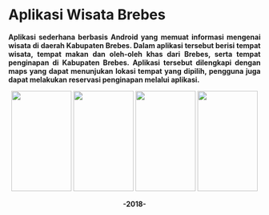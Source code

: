 # Aplikasi Wisata Brebes

<p align="justify">
<b>Aplikasi sederhana berbasis Android yang memuat informasi mengenai wisata di daerah Kabupaten Brebes. Dalam aplikasi tersebut berisi tempat wisata, 
tempat makan dan oleh-oleh khas dari Brebes, serta tempat penginapan di Kabupaten Brebes. Aplikasi tersebut dilengkapi dengan maps yang dapat 
menunjukan lokasi tempat yang dipilih, pengguna juga dapat melakukan reservasi penginapan melalui aplikasi.</b></p>

<p align="center">
<img border="none" height="200" width="120" src="https://user-images.githubusercontent.com/39307408/74125213-34a60900-4c07-11ea-86fe-13f27ddd03e7.png" />
<img border="none" height="200" width="120" src="https://user-images.githubusercontent.com/39307408/74125255-5c956c80-4c07-11ea-8629-33d4a4ed926b.png" />
<img border="none" height="200" width="120" src="https://user-images.githubusercontent.com/39307408/74125334-9a929080-4c07-11ea-9ebd-5831cfd65d03.png" />
<img border="none" height="200" width="120" src="https://user-images.githubusercontent.com/39307408/74125405-cb72c580-4c07-11ea-81f7-3996c6756b6a.png" />
</p>

<p align="center"><b> -2018- <b></p>
